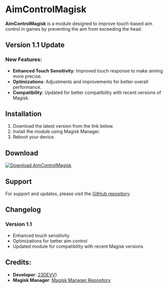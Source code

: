 # AimControlMagisk

**AimControlMagisk** is a module designed to improve touch-based aim control in games by preventing the aim from exceeding the head.

## Version 1.1 Update

### New Features:
- **Enhanced Touch Sensitivity**: Improved touch response to make aiming more precise.
- **Optimizations**: Adjustments and improvements for better overall performance.
- **Compatibility**: Updated for better compatibility with recent versions of Magisk.

## Installation

1. Download the latest version from the link below.
2. Install the module using Magisk Manager.
3. Reboot your device.

## Download

[![Download AimControlMagisk](https://img.shields.io/badge/Download-AimControlMagisk1.1-brightgreen)](https://github.com/23devv/AimControlMagisk_v1.1/releases/latest)

## Support

For support and updates, please visit the [GitHub repository](http://github.com/23devv).

## Changelog

### Version 1.1

- Enhanced touch sensitivity
- Optimizations for better aim control
- Updated module for compatibility with recent Magisk versions

## Credits:

- **Developer**: [23DEVV](https://x.com/23devv))
- **Magisk Manager**: [Magisk Manager Repository](https://github.com/topjohnwu/Magisk)


